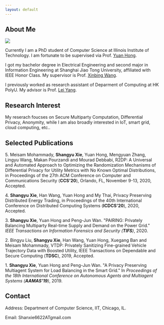 ```yaml
---
layout: default
---
```


## About Me

<img class="profile-picture" src="/img/profile.jpg">

Currently I am a PhD student of Computer Science at Illinois Institute of Technology. I am fortunate to be supervised via Prof. [Yuan Hong](http://cs.iit.edu/~yhong/).

I got my bachelor degree in Electrical Engineering and second major in Information Engineering at Shanghai Jiao Tong University, affiliated with IEEE Honor Class. My supervisor is Prof. [Xinbing Wang](http://www.cs.sjtu.edu.cn/~wang-xb/).

I previously worked as research assistant of Deparment of Computing at HK PolyU. My advisor is Prof. [Lei Yang](http://www4.comp.polyu.edu.hk/~csyanglei/#/pages/profile/about). 

## Research Interest

My reserach foucses on Secure Multiparty Computation, Differential Privacy, Anonymity, while I am also broadly interested in IoT, smart grid, cloud computing, etc..

## Selected Publications 

5\. Meisam Mohammady, **Shangyu Xie**, Yuan Hong, Mengyuan Zhang, Lingyu Wang, Makan Pourzandi and Mourad Debbabi, R2DP: A Universal and Automated Approach to Optimizing the Randomization Mechanisms of Differential Privacy for Utility Metrics with No Known Optimal Distributions, in Proceedings of the 27th ACM Conference on Computer and Communications Security (**CCS'20**), Orlando, FL, November 9-13, 2020, Accepted.

4\.  **Shangyu Xie**, Han Wang, Yuan Hong and My Thai, Privacy Preserving Distributed Energy Trading, in Proceedings of the 40th International Conference on Distributed Computing Systems (**ICDCS'20**), 2020, Accepted.

3\.  **Shangyu Xie**, Yuan Hong and Peng-Jun Wan. "PAIRING: Privately Balancing Multiparty Real-time Supply and Demand on the Power Grid." *IEEE Transactions on Information Forensics and Security (**TIFS**)*, 2020.

2\.  Bingyu Liu, **Shangyu Xie**, Han Wang, Yuan Hong, Xuegang Ban and Meisam Mohammady, VTDP: Privately Sanitizing Fine-grained Vehicle Trajectory Data with Boosted Utility, IEEE Transactions on Dependable and Secure Computing (**TDSC**), 2019, Accepted.

1\.  **Shangyu Xie**, Yuan Hong and Peng-Jun Wan. "A Privacy Preserving Multiagent System for Load Balancing in the Smart Grid." In *Proceedings of the 18th International Conference on Autonomous Agents and Multiagent Systems (**AAMAS'19**)*, 2019. 

## Contact

Address: Department of Computer Science, IIT, Chicago, IL.

Email: Shanxie6622ATgmail.com




